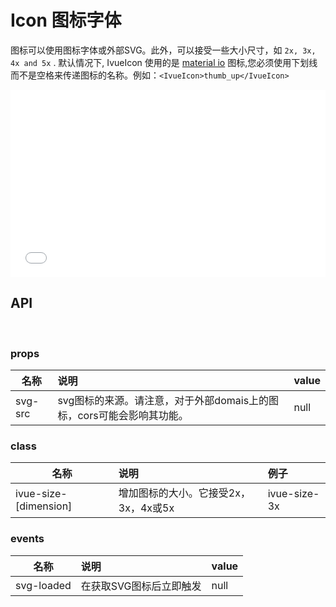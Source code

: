 # Icon 图标字体


图标可以使用图标字体或外部SVG。此外，可以接受一些大小尺寸，如 ```2x, 3x, 4x and 5x``` . 默认情况下, IvueIcon 使用的是 [material io](https://material.io/tools/icons/?icon=mood_bad&style=baseline) 图标,您必须使用下划线而不是空格来传递图标的名称。例如：```<IvueIcon>thumb_up</IvueIcon>```


<iframe width="100%" height="300" src="//jsfiddle.net/qq282126990/79a13se8/4/embedded/result,html/" allowfullscreen="allowfullscreen" allowpaymentrequest frameborder="0"></iframe>


## API
<br>

### props    

| 名称   | 说明                                                                  | value |
| ------ | :-------------------------------------------------------------------- | :---- |
| svg-src | svg图标的来源。请注意，对于外部domais上的图标，cors可能会影响其功能。 | null  |


### class

| 名称                  | 说明                                 | 例子         |
| --------------------- | :----------------------------------- | :----------- |
| ivue-size-[dimension] | 增加图标的大小。它接受2x，3x，4x或5x | ivue-size-3x |

### events    

| 名称        | 说明                    | value |
| ----------- | :---------------------- | :---- |
| svg-loaded | 在获取SVG图标后立即触发 | null  |
